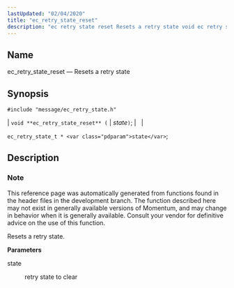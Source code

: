 ```yaml
---
lastUpdated: "02/04/2020"
title: "ec_retry_state_reset"
description: "ec retry state reset Resets a retry state void ec retry state reset state ec retry state t state This reference page was automatically generated from functions found in the header files in the development branch The function described here may not exist in generally available versions of Momentum and..."
---
```


<a name="apis.ec_retry_state_reset"></a> 
## Name

ec_retry_state_reset — Resets a retry state

## Synopsis

`#include "message/ec_retry_state.h"`

| `void **ec_retry_state_reset** (` | <var class="pdparam">state</var>`)`; |   |

`ec_retry_state_t * <var class="pdparam">state</var>`;<a name="idp57344912"></a> 
## Description

### Note

This reference page was automatically generated from functions found in the header files in the development branch. The function described here may not exist in generally available versions of Momentum, and may change in behavior when it is generally available. Consult your vendor for definitive advice on the use of this function.

Resets a retry state.

**<a name="idp57347760"></a> Parameters**

<dl class="variablelist">

<dt>state</dt>

<dd>

retry state to clear

</dd>

</dl>